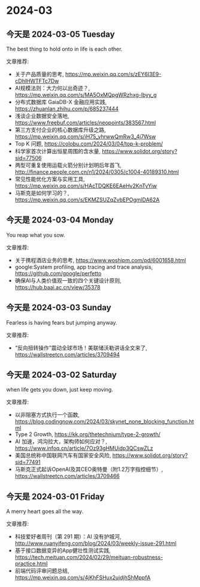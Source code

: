 # 2024-03

## 

## 今天是 2024-03-05 Tuesday

The best thing to hold onto in life is each other.

文章推荐:
- 关于产品质量的思考, https://mp.weixin.qq.com/s/zEY6I3E9-cDhlHWTFTc7Dw
- AI规模法则：大力何以出奇迹？, https://mp.weixin.qq.com/s/MA5OxMQpgWRzhxg-lbyy_g
- 分布式数据库 GaiaDB-X 金融应用实践, https://zhuanlan.zhihu.com/p/685237444
- 浅谈企业数据安全落地, https://www.freebuf.com/articles/neopoints/383567.html
- 第三方支付企业的核心数据库升级之路, https://mp.weixin.qq.com/s/iH75_vhrwwQmRw3_4j7Wsw
- Top K 问题, https://colobu.com/2024/03/04/top-k-problem/
- 科学家首次计算出恒星周围的含水量, https://www.solidot.org/story?sid=77506
- 两型可重复使用运载火箭分别计划明后年首飞, http://finance.people.com.cn/n1/2024/0305/c1004-40189310.html
- 常见性能优化方案与实用工具, https://mp.weixin.qq.com/s/HAcTDQKE6EAeHv2KnTyYiw
- 马斯克是如何学习的？, https://mp.weixin.qq.com/s/EKMZSUZqZvbEPOgmlDA62A

## 今天是 2024-03-04 Monday

You reap what you sow.

文章推荐:
- 关于携程酒店业务的思考, https://www.woshipm.com/pd/6001658.html
- google:System profiling, app tracing and trace analysis, https://github.com/google/perfetto
- 确保AI与人类价值观一致的四个关键设计原则, https://hub.baai.ac.cn/view/35378


## 今天是 2024-03-03 Sunday

Fearless is having fears but jumping anyway.

文章推荐:
- “反向扭转操作”震动全球市场！美联储沃勒讲话全文来了, https://wallstreetcn.com/articles/3709494

## 今天是 2024-03-02 Saturday

when life gets you down, just keep moving.

文章推荐:
- 以非阻塞方式执行一个函数, https://blog.codingnow.com/2024/03/skynet_none_blocking_function.html
- Type 2 Growth, https://kk.org/thetechnium/type-2-growth/
- AI 加速，鸿沟拉大，架构师如何应对？, https://www.infoq.cn/article/7Oz93gHMUidp3QCswZLz
- 美国总统称中国联网汽车有国家安全风险, https://www.solidot.org/story?sid=77491
- 马斯克正式起诉OpenAI及其CEO奥特曼（附1.2万字指控细节）, https://wallstreetcn.com/articles/3709466

## 今天是 2024-03-01 Friday

A merry heart goes all the way. 

文章推荐:
- 科技爱好者周刊（第 291 期）：AI 没有护城河, http://www.ruanyifeng.com/blog/2024/03/weekly-issue-291.html
- 基于接口数据变异的App健壮性测试实践, https://tech.meituan.com/2024/02/29/meituan-robustness-practice.html
- 前端代码评审问题总结, https://mp.weixin.qq.com/s/4jKhFSHux2ujdjhShMppfA

